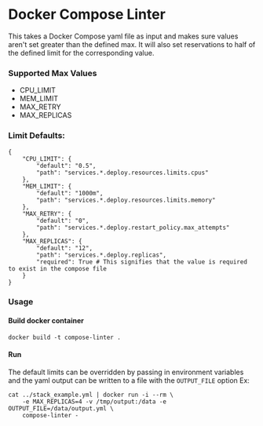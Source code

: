 # Docker Compose Linter
This takes a Docker Compose yaml file as input and makes sure values aren't set greater than the defined max. It will also set reservations to half of the defined limit for the corresponding value.

### Supported Max Values
* CPU_LIMIT
* MEM_LIMIT
* MAX_RETRY
* MAX_REPLICAS

### Limit Defaults:
```
{
    "CPU_LIMIT": {
        "default": "0.5",
        "path": "services.*.deploy.resources.limits.cpus"
    },
    "MEM_LIMIT": {
        "default": "1000m",
        "path": "services.*.deploy.resources.limits.memory"
    },
    "MAX_RETRY": {
        "default": "0",
        "path": "services.*.deploy.restart_policy.max_attempts"
    },
    "MAX_REPLICAS": {
        "default": "12",
        "path": "services.*.deploy.replicas",
        "required": True # This signifies that the value is required to exist in the compose file
    }
}
```

### Usage
#### Build docker container
`docker build -t compose-linter .`
#### Run
The default limits can be overridden by passing in environment variables and the yaml output can be written to a file with the `OUTPUT_FILE` option
Ex: 
```
cat ../stack_example.yml | docker run -i --rm \
    -e MAX_REPLICAS=4 -v /tmp/output:/data -e OUTPUT_FILE=/data/output.yml \
    compose-linter -
```